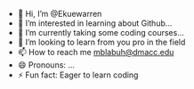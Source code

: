 - 👋 Hi, I’m @Ekuewarren
- 👀 I’m interested in learning about Github...
- 🌱 I’m currently taking some coding courses...
- 💞️ I’m looking to learn from you pro in the field
- 📫 How to reach me mblabuh@dmacc.edu
- 😄 Pronouns: ...
- ⚡ Fun fact: Eager to learn coding

<!---
Ekuewarren/Ekuewarren is a ✨ special ✨ repository because its `README.md` (this file) appears on your GitHub profile.
You can click the Preview link to take a look at your changes.
--->
